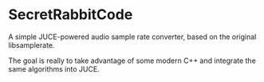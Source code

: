# SecretRabbitCode

A simple JUCE-powered audio sample rate converter, based on the original libsamplerate.

The goal is really to take advantage of some modern C++ and integrate the same algorithms into JUCE.
